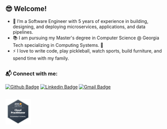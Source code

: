 ## 😎 Welcome!

- :telescope: I’m a Software Engineer with 5 years of experience in building, designing, and deploying microservices, applications, and data pipelines.
- 📚 I am pursuing my Master's degree in Computer Science @ Georgia Tech specializing in Computing Systems. 🐝
- :zap: I love to write code, play pickleball, watch sports, build furniture, and spend time with my family.

##

### 📬 Connect with me:
[![Github Badge](http://img.shields.io/badge/-Github-black?style=flat-square&logo=github&link=https://github.com/Defcon27/)](https://github.com/hayes-roach/) 
[![Linkedin Badge](https://img.shields.io/badge/-LinkedIn-blue?style=flat-square&logo=Linkedin&logoColor=white&link=https://www.linkedin.com/in/hemanthkollipara/)](https://www.linkedin.com/in/hayesroach)
[![Gmail Badge](https://img.shields.io/badge/-Gmail-d14836?style=flat-square&logo=Gmail&logoColor=white&link=mailto:roachbaseball@gmail.com)](mailto:roachbaseball@gmail.com)

##

<a href="https://www.credly.com/badges/c0b38986-c21b-4764-a335-8eee2785346f/linked_in_profile"><img src="aws.png" width="80"/></a>
